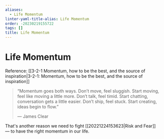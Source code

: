 ```yaml
---
aliases:
  - Life Momentum
linter-yaml-title-alias: Life Momentum
order: -20230219155722
tags: []
title: Life Momentum
---
```


# Life Momentum

Reference: [[3-2-1 Momentum, how to be the best, and the source of inspiration|3-2-1: Momentum, how to be the best, and the source of inspiration]]

> “Momentum goes both ways. Don’t move, feel sluggish. Start moving, feel like moving a little more. Don’t talk, feel timid. Start chatting, conversation gets a little easier. Don’t ship, feel stuck. Start creating, ideas begin to flow.”
>
> <quote>— James Clear</quote>

That's another reason we need to fight [[20221224153623|Risk and Fear]] — to have the right momentum in our life.